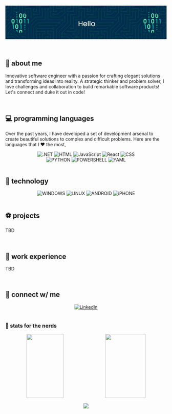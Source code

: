 ![Header](./header.png)

<br />

## 🚀 about me

Innovative software engineer with a passion for crafting elegant solutions and transforming ideas into reality. A strategic thinker and problem solver, I love challenges and collaboration to build remarkable software products! Let's connect and duke it out in code!

<br />

## 💻 programming languages

Over the past years, I have developed a set of development arsenal to create beautiful solutions to complex and difficult problems. Here are the languages that I ❤️ the most,

<div align="center">
    <img src="https://img.shields.io/static/v1?label=&message=.NET&color=%23512BD4&style=for-the-badge" alt=".NET">
	<img src="https://img.shields.io/static/v1?label=&message=+HTML&color=%233366CC&style=for-the-badge&logo=htmx&logoColor=white" alt=" HTML">
    <img src="https://img.shields.io/static/v1?label=&message=JavaScript&color=%23F7DF1E&style=for-the-badge&logo=javascript&logoColor=black" alt="JavaScript">
    <img src="https://img.shields.io/static/v1?label=&message=React&color=%2361DAFB&style=for-the-badge&logo=react&logoColor=black" alt="React">
	<img src="https://img.shields.io/static/v1?label=&message=+CSS&color=%231572B6&style=for-the-badge&logo=css3&logoColor=white" alt=" CSS">
</div>

<div align="center">
    <img src="https://img.shields.io/static/v1?label=&message=PYTHON&color=%233776AB&style=for-the-badge&logo=python&logoColor=white" alt="PYTHON">
	<img src="https://img.shields.io/static/v1?label=&message=POWERSHELL&color=%235391FE&style=for-the-badge&logo=powershell&logoColor=black" alt="POWERSHELL">
    <img src="https://img.shields.io/static/v1?label=&message=YAML&color=%23CB171E&style=for-the-badge&logo=yaml&logoColor=white" alt="YAML">
</div>

<br />

## 🤖 technology

<div align="center">
    <img src="https://img.shields.io/static/v1?label=&message=WINDOWS&color=%230078D4&style=for-the-badge&logo=windows&logoColor=white" alt="WINDOWS">
    <img src="https://img.shields.io/static/v1?label=&message=LINUX&color=%23FCC624&style=for-the-badge&logo=linux&logoColor=black" alt="LINUX">
    <img src="https://img.shields.io/static/v1?label=&message=ANDROID&color=%2334A853&style=for-the-badge&logo=android&logoColor=white" alt="ANDROID">
    <img src="https://img.shields.io/static/v1?label=&message=iPHONE&color=%23000000&style=for-the-badge&logo=apple&logoColor=white" alt="iPHONE">
</div>

<br />

## ⚽ projects

TBD

<br />

## 🏢 work experience

TBD

<br />

## 🤝 connect w/ me

<div align="center">
    <!-- Replace href with your links -->
    <a href="https://www.linkedin.com/in/khanhn92/">
        <img src="https://img.shields.io/static/v1?label=&message=+KHANHN92&color=%230A66C2&style=for-the-badge&logo=linkedin&logoColor=white" alt="LinkedIn"/>
    </a>
</div>

<br />

### 👾 stats for the nerds

<p align="center">
  <img height=200 width="48%" src="https://github-readme-stats.vercel.app/api?username=khanh245&count_private=true&show_icons=true&theme=tokyonight" />
  <img height=200 width="50%" src="https://github-readme-streak-stats.herokuapp.com/?user=khanh245&theme=tokyonight" />
</p>

<p align="center">
  <img height=200 src="https://github-readme-stats.vercel.app/api/top-langs/?username=khanh245&layout=compact&theme=tokyonight" />
</p>
